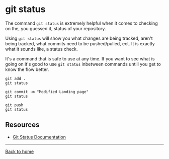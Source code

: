 # git status

The command `git status` is extremely helpful when it comes to checking on the, you guessed it, status of your repository.

Using `git status` will show you what changes are being tracked, aren't being tracked, what commits need to be pushed/pulled, ect. It is exactly what it sounds like, a status check.

It's a command that is safe to use at any time. If you want to see what is going on it's good to use `git status` inbetween commands untill you get to know the flow better.

```
git add .
git status

git commit -m "Modified Landing page"
git status

git push
git status
```

## Resources

- [Git Status Documentation](https://git-scm.com/docs/git-status)

---

[Back to home](..README.md)